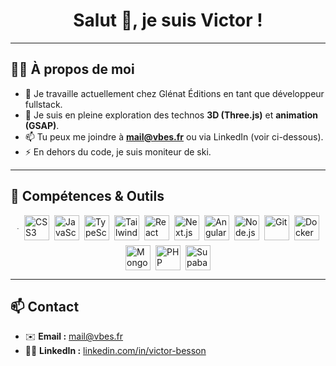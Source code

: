 <!-- Bannière de bienvenue -->
<h1 align="center">
  Salut 👋, je suis Victor !
</h1>

---

## 👨‍💻 À propos de moi

- 🔭 Je travaille actuellement chez Glénat Éditions en tant que développeur fullstack.
- 🌱 Je suis en pleine exploration des technos **3D (Three.js)** et **animation (GSAP)**.
- 📫 Tu peux me joindre à **mail@vbes.fr** ou via LinkedIn (voir ci-dessous).
- ⚡ En dehors du code, je suis moniteur de ski.

---

## 🔧 Compétences & Outils

<div style="display: flex; flex-wrap: wrap; gap: 8px; justify-content: center; align-items: center;">
  <img
    alt="HTML5"
    src="https://cdn.jsdelivr.net/gh/devicons/devicon/icons/html5/html5-original.svg"
    height="4"
    width="4"
  />
  <img
    alt="CSS3"
    src="https://cdn.jsdelivr.net/gh/devicons/devicon/icons/css3/css3-original.svg"
    height="40"
    width="auto"
  />
  <img
    alt="JavaScript"
    src="https://cdn.jsdelivr.net/gh/devicons/devicon/icons/javascript/javascript-original.svg"
    height="40"
    width="auto"
  />
  <img
    alt="TypeScript"
    src="https://cdn.jsdelivr.net/gh/devicons/devicon/icons/typescript/typescript-original.svg"
    height="40"
    width="auto"
  />
  <img
    alt="Tailwind CSS"
    src="https://cdn.jsdelivr.net/gh/devicons/devicon/icons/tailwindcss/tailwindcss-original.svg"
    height="40"
    width="auto"
  />
  <img
    alt="React"
    src="https://cdn.jsdelivr.net/gh/devicons/devicon/icons/react/react-original.svg"
    height="40"
    width="auto"
  />
  <img
    alt="Next.js"
    src="https://cdn.jsdelivr.net/gh/devicons/devicon/icons/nextjs/nextjs-original.svg"
    height="40"
    width="auto"
  />
  <img
    alt="Angular"
    src="https://cdn.jsdelivr.net/gh/devicons/devicon/icons/angularjs/angularjs-original.svg"
    height="40"
    width="auto"
  />
  <img
    alt="Node.js"
    src="https://cdn.jsdelivr.net/gh/devicons/devicon/icons/nodejs/nodejs-original.svg"
    height="40"
    width="auto"
  />
  <img
    alt="Git"
    src="https://cdn.jsdelivr.net/gh/devicons/devicon/icons/git/git-original.svg"
    height="40"
    width="auto"
  />
  <img
    alt="Docker"
    src="https://cdn.jsdelivr.net/gh/devicons/devicon/icons/docker/docker-original.svg"
    height="40"
    width="auto"
  />
  <img
    alt="MongoDB"
    src="https://cdn.jsdelivr.net/gh/devicons/devicon/icons/mongodb/mongodb-original.svg"
    height="40"
    width="auto"
  />
  <img
    alt="PHP"
    src="https://cdn.jsdelivr.net/gh/devicons/devicon/icons/php/php-original.svg"
    height="40"
    width="auto"
  />
  <img
    alt="Supabase"
    src="https://cdn.jsdelivr.net/gh/devicons/devicon/icons/supabase/supabase-original.svg"
    height="40"
    width="auto"
  />
</div>

---

## 📫 Contact

- ✉️ **Email :** [mail@vbes.fr](mailto:mail@vbes.fr)  
- 🧑‍💼 **LinkedIn :** [linkedin.com/in/victor-besson](https://www.linkedin.com/in/victor-besson/)

